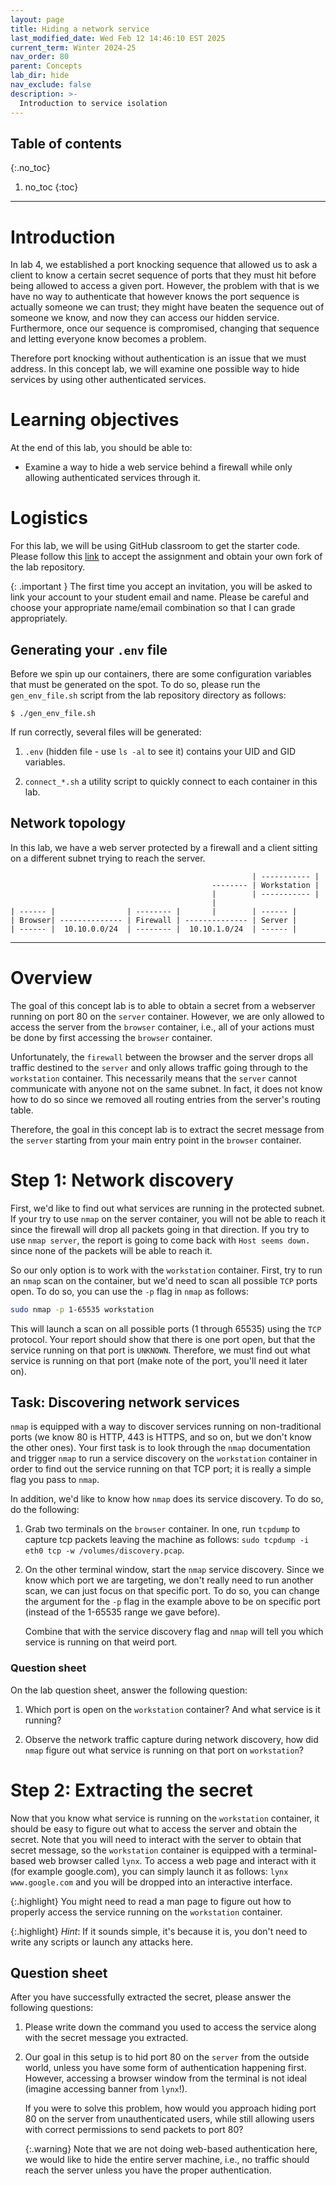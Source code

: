 ```yaml
---
layout: page
title: Hiding a network service
last_modified_date: Wed Feb 12 14:46:10 EST 2025
current_term: Winter 2024-25
nav_order: 80
parent: Concepts
lab_dir: hide
nav_exclude: false
description: >-
  Introduction to service isolation
---
```


## Table of contents
{:.no_toc}

1. no_toc
{:toc}

---

# Introduction

In lab 4, we established a port knocking sequence that allowed us to ask a
client to know a certain secret sequence of ports that they must hit before
being allowed to access a given port. However, the problem with that is we have
no way to authenticate that however knows the port sequence is actually someone
we can trust; they might have beaten the sequence out of someone we know, and
now they can access our hidden service. Furthermore, once our sequence is
compromised, changing that sequence and letting everyone know becomes a
problem.

Therefore port knocking without authentication is an issue that we must
address. In this concept lab, we will examine one possible way to hide services
by using other authenticated services.

# Learning objectives

At the end of this lab, you should be able to:

- Examine a way to hide a web service behind a firewall while only allowing
  authenticated services through it.

# Logistics

For this lab, we will be using GitHub classroom to get the starter code. Please
follow this [link](https://moodle.rose-hulman.edu/mod/url/view.php?id=4787843)
to accept the assignment and obtain your own fork of the lab repository.

{: .important }
The first time you accept an invitation, you will be asked to link your account
to your student email and name. Please be careful and choose your appropriate
name/email combination so that I can grade appropriately.

## Generating your `.env` file

Before we spin up our containers, there are some configuration variables that
must be generated on the spot. To do so, please run the `gen_env_file.sh`
script from the lab repository directory as follows:

```shell
$ ./gen_env_file.sh
```

If run correctly, several files will be generated:

1. `.env` (hidden file - use `ls -al` to see it) contains your UID and GID
   variables.

2. `connect_*.sh` a utility script to quickly connect to each container in this
   lab.


## Network topology

In this lab, we have a web server protected by a firewall and a client sitting
on a different subnet trying to reach the server.

 ```
                                                       | ----------- |
                                              -------- | Workstation |
                                              |        | ----------- |
                                              |
 | ------ |                | -------- |       |        | ------ |
 | Browser| -------------- | Firewall | -------------- | Server |
 | ------ |  10.10.0.0/24  | -------- |  10.10.1.0/24  | ------ |
 ```

---

# Overview

The goal of this concept lab is to able to obtain a secret from a webserver
running on port 80 on the `server` container. However, we are only allowed to
access the server from the `browser` container, i.e., all of your actions must
be done by first accessing the `browser` container.
<!-- The password you obtain will be the key to unlocking the next lab. -->

Unfortunately, the `firewall` between the browser and the server drops all
traffic destined to the `server` and only allows traffic going through to the
`workstation` container. This necessarily means that the `server` cannot
communicate with anyone not on the same subnet. In fact, it does not know how
to do so since we removed all routing entries from the server's routing table.

Therefore, the goal in this concept lab is to extract the secret message from
the `server` starting from your main entry point in the `browser` container.

# Step 1: Network discovery

First, we'd like to find out what services are running in the protected subnet.
If your try to use `nmap` on the server container, you will not be able to
reach it since the firewall will drop all packets going in that direction. If
you try to use `nmap server`, the report is going to come back with `Host seems
down.` since none of the packets will be able to reach it.

So our only option is to work with the `workstation` container. First, try to
run an `nmap` scan on the container, but we'd need to scan all possible `TCP`
ports open. To do so, you can use the `-p` flag in `nmap` as follows:

```sh
sudo nmap -p 1-65535 workstation
```

This will launch a scan on all possible ports (1 through 65535) using the `TCP`
protocol. Your report should show that there is one port open, but that the
service running on that port is `UNKNOWN`. Therefore, we must find out what
service is running on that port (make note of the port, you'll need it later
on).

## Task: Discovering network services

`nmap` is equipped with a way to discover services running on non-traditional
ports (we know 80 is HTTP, 443 is HTTPS, and so on, but we don't know the other
ones). Your first task is to look through the `nmap` documentation and trigger
`nmap` to run a service discovery on the `workstation` container in order to
find out the service running on that TCP port; it is really a simple flag you
pass to `nmap`.

In addition, we'd like to know how `nmap` does its service discovery. To do so,
do the following:

1. Grab two terminals on the `browser` container. In one, run `tcpdump` to
   capture tcp packets leaving the machine as follows: `sudo tcpdump -i eth0
   tcp -w /volumes/discovery.pcap`.

2. On the other terminal window, start the `nmap` service discovery. Since we
   know which port we are targeting, we don't really need to run another scan,
   we can just focus on that specific port. To do so, you can change the
   argument for the `-p` flag in the example above to be on specific port
   (instead of the 1-65535 range we gave before).

   Combine that with the service discovery flag and `nmap` will tell you which
   service is running on that weird port.

### Question sheet

On the lab question sheet, answer the following question:

1. Which port is open on the `workstation` container? And what service is it
   running?

2. Observe the network traffic capture during network discovery, how did `nmap`
   figure out what service is running on that port on `workstation`?

# Step 2: Extracting the secret

Now that you know what service is running on the `workstation` container, it
should be easy to figure out what to access the server and obtain the secret.
Note that you will need to interact with the server to obtain that secret
message, so the `workstation` container is equipped with a terminal-based web
browser called `lynx`. To access a web page and interact with it (for example
google.com), you can simply launch it as follows: `lynx www.google.com` and you
will be dropped into an interactive interface.

{:.highlight}
You might need to read a man page to figure out how to properly access the
service running on the `workstation` container.

{:.highlight}
_Hint_: If it sounds simple, it's because it is, you don't need to write any
scripts or launch any attacks here.

## Question sheet

After you have successfully extracted the secret, please answer the following
questions:

1. Please write down the command you used to access the service along with the
   secret message you extracted.

2. Our goal in this setup is to hid port 80 on the `server` from the outside
   world, unless you have some form of authentication happening first. However,
   accessing a browser window from the terminal is not ideal (imagine accessing
   banner from `lynx`!).

   If you were to solve this problem, how would you approach hiding port 80 on
   the server from unauthenticated users, while still allowing users with
   correct permissions to send packets to port 80?

   {:.warning}
   Note that we are not doing web-based authentication here, we would like to
   hide the entire server machine, i.e., no traffic should reach the server
   unless you have the proper authentication.

